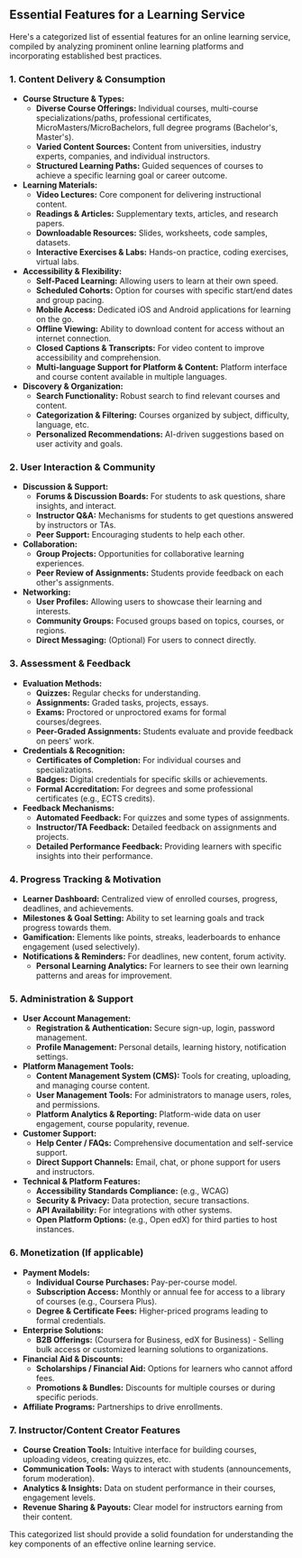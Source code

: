 ## Essential Features for a Learning Service

Here's a categorized list of essential features for an online learning service, compiled by analyzing prominent online learning platforms and incorporating established best practices.

### 1. Content Delivery & Consumption
*   **Course Structure & Types:**
    *   **Diverse Course Offerings:** Individual courses, multi-course specializations/paths, professional certificates, MicroMasters/MicroBachelors, full degree programs (Bachelor's, Master's).
    *   **Varied Content Sources:** Content from universities, industry experts, companies, and individual instructors.
    *   **Structured Learning Paths:** Guided sequences of courses to achieve a specific learning goal or career outcome.
*   **Learning Materials:**
    *   **Video Lectures:** Core component for delivering instructional content.
    *   **Readings & Articles:** Supplementary texts, articles, and research papers.
    *   **Downloadable Resources:** Slides, worksheets, code samples, datasets.
    *   **Interactive Exercises & Labs:** Hands-on practice, coding exercises, virtual labs.
*   **Accessibility & Flexibility:**
    *   **Self-Paced Learning:** Allowing users to learn at their own speed.
    *   **Scheduled Cohorts:** Option for courses with specific start/end dates and group pacing.
    *   **Mobile Access:** Dedicated iOS and Android applications for learning on the go.
    *   **Offline Viewing:** Ability to download content for access without an internet connection.
    *   **Closed Captions & Transcripts:** For video content to improve accessibility and comprehension.
    *   **Multi-language Support for Platform & Content:** Platform interface and course content available in multiple languages.
*   **Discovery & Organization:**
    *   **Search Functionality:** Robust search to find relevant courses and content.
    *   **Categorization & Filtering:** Courses organized by subject, difficulty, language, etc.
    *   **Personalized Recommendations:** AI-driven suggestions based on user activity and goals.

### 2. User Interaction & Community
*   **Discussion & Support:**
    *   **Forums & Discussion Boards:** For students to ask questions, share insights, and interact.
    *   **Instructor Q&A:** Mechanisms for students to get questions answered by instructors or TAs.
    *   **Peer Support:** Encouraging students to help each other.
*   **Collaboration:**
    *   **Group Projects:** Opportunities for collaborative learning experiences.
    *   **Peer Review of Assignments:** Students provide feedback on each other's assignments.
*   **Networking:**
    *   **User Profiles:** Allowing users to showcase their learning and interests.
    *   **Community Groups:** Focused groups based on topics, courses, or regions.
    *   **Direct Messaging:** (Optional) For users to connect directly.

### 3. Assessment & Feedback
*   **Evaluation Methods:**
    *   **Quizzes:** Regular checks for understanding.
    *   **Assignments:** Graded tasks, projects, essays.
    *   **Exams:** Proctored or unproctored exams for formal courses/degrees.
    *   **Peer-Graded Assignments:** Students evaluate and provide feedback on peers' work.
*   **Credentials & Recognition:**
    *   **Certificates of Completion:** For individual courses and specializations.
    *   **Badges:** Digital credentials for specific skills or achievements.
    *   **Formal Accreditation:** For degrees and some professional certificates (e.g., ECTS credits).
*   **Feedback Mechanisms:**
    *   **Automated Feedback:** For quizzes and some types of assignments.
    *   **Instructor/TA Feedback:** Detailed feedback on assignments and projects.
    *   **Detailed Performance Feedback:** Providing learners with specific insights into their performance.

### 4. Progress Tracking & Motivation
*   **Learner Dashboard:** Centralized view of enrolled courses, progress, deadlines, and achievements.
*   **Milestones & Goal Setting:** Ability to set learning goals and track progress towards them.
*   **Gamification:** Elements like points, streaks, leaderboards to enhance engagement (used selectively).
*   **Notifications & Reminders:** For deadlines, new content, forum activity.
    *   **Personal Learning Analytics:** For learners to see their own learning patterns and areas for improvement.

### 5. Administration & Support
*   **User Account Management:**
    *   **Registration & Authentication:** Secure sign-up, login, password management.
    *   **Profile Management:** Personal details, learning history, notification settings.
*   **Platform Management Tools:**
    *   **Content Management System (CMS):** Tools for creating, uploading, and managing course content.
    *   **User Management Tools:** For administrators to manage users, roles, and permissions.
    *   **Platform Analytics & Reporting:** Platform-wide data on user engagement, course popularity, revenue.
*   **Customer Support:**
    *   **Help Center / FAQs:** Comprehensive documentation and self-service support.
    *   **Direct Support Channels:** Email, chat, or phone support for users and instructors.
*   **Technical & Platform Features:**
    *   **Accessibility Standards Compliance:** (e.g., WCAG)
    *   **Security & Privacy:** Data protection, secure transactions.
    *   **API Availability:** For integrations with other systems.
    *   **Open Platform Options:** (e.g., Open edX) for third parties to host instances.

### 6. Monetization (If applicable)
*   **Payment Models:**
    *   **Individual Course Purchases:** Pay-per-course model.
    *   **Subscription Access:** Monthly or annual fee for access to a library of courses (e.g., Coursera Plus).
    *   **Degree & Certificate Fees:** Higher-priced programs leading to formal credentials.
*   **Enterprise Solutions:**
    *   **B2B Offerings:** (Coursera for Business, edX for Business) - Selling bulk access or customized learning solutions to organizations.
*   **Financial Aid & Discounts:**
    *   **Scholarships / Financial Aid:** Options for learners who cannot afford fees.
    *   **Promotions & Bundles:** Discounts for multiple courses or during specific periods.
*   **Affiliate Programs:** Partnerships to drive enrollments.

### 7. Instructor/Content Creator Features
*   **Course Creation Tools:** Intuitive interface for building courses, uploading videos, creating quizzes, etc.
*   **Communication Tools:** Ways to interact with students (announcements, forum moderation).
*   **Analytics & Insights:** Data on student performance in their courses, engagement levels.
*   **Revenue Sharing & Payouts:** Clear model for instructors earning from their content.

This categorized list should provide a solid foundation for understanding the key components of an effective online learning service.
